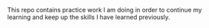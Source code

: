 This repo contains practice work I am doing in order to continue my learning and
keep up the skills I have learned previously.
